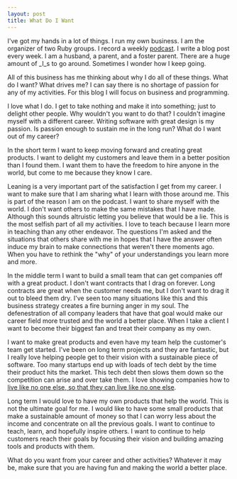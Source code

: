 ```yaml
---
layout: post
title: What Do I Want
---
```


I've got my hands in a lot of things. I run my own business. I am the
organizer of two Ruby groups. I record a weekly
[podcast](http://thisagilelife.com). I write a blog post every week. I
am a husband, a parent, and a foster parent. There are a huge amount of
_I_s to go around. Sometimes I wonder how I keep going.

All of this business has me thinking about why I do all of these things.
What do I want? What drives me? I can say there is no shortage of
passion for any of my activities. For this blog I will focus on
business and programming.

I love what I do. I get to take nothing and make it into something;
just to delight other people. Why wouldn't you want to do that? I
couldn't imagine myself with a different career. Writing software with
great design is my passion. Is passion enough to sustain me in the long
run? What do I want out of my career?

In the short term I want to keep moving forward and creating great
products. I want to delight my customers and leave them in a better
position than I found them. I want them to have the freedom to hire
anyone in the world, but come to me because they know I care.

Leaning is a very important part of the satisfaction I get from my
career. I want to make sure that I am sharing what I learn with those
around me. This is part of the reason I am on the podcast. I want to
share myself with the world. I don't want others to make the same
mistakes that I have made. Although this sounds altruistic letting you
believe that would be a lie. This is the most selfish part of all my
activities. I love to teach because I learn more in teaching than any
other endeavor. The questions I'm asked and the situations that others
share with me in hopes that I have the answer often induce my brain to
make connections that weren't there moments ago. When you have to
rethink the "why" of your understandings you learn more and more.

In the middle term I want to build a small team that can get companies
off with a great product. I don't want contracts that I drag on forever.
Long contracts are great when the customer needs me, but I don't want to
drag it out to bleed them dry. I've seen too many situations like
this and this business strategy creates a fire burning anger in my soul.
The defenestration of all company leaders that have that goal would make
our career field more trusted and the world a better place. When I take
a client I want to become their biggest fan and treat their company as
my own.

I want to make great products and even have my team help the customer's
team get started. I've been on long term projects and they are
fantastic, but I really love helping people get to their vision with a
sustainable piece of software. Too many startups end up with loads of
tech debt by the time their product hits the market. This tech debt then
slows them down so the competition can arise and over take them. I love
showing companies how to [live like no one else, so that they can live
like no one else](http://www.daveramsey.com/home/).

Long term I would love to have my own products that help the world. This
is not the ultimate goal for me. I would like to have some small
products that make a sustainable amount of money so that I can
worry less about the income and concentrate on all the previous goals. I
want to continue to teach, learn, and hopefully inspire others. I want
to continue to help customers reach their goals by focusing their vision
and building amazing tools and products with them.

What do you want from your career and other activities? Whatever it
may be, make sure that you are having fun and making the world a better
place.
